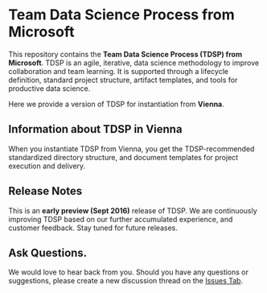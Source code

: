# Team Data Science Process from Microsoft

This repository contains the **Team Data Science Process (TDSP) from Microsoft**. 
TDSP is an agile, iterative, data science methodology to improve collaboration and team learning. It is supported through a lifecycle definition, standard project structure, artifact templates, and tools for productive data science. 

Here we provide a version of TDSP for instantiation from **Vienna**.

## Information about TDSP in Vienna
When you instantiate TDSP from Vienna, you get the TDSP-recommended standardized directory structure, and document templates for project execution and delivery.

## Release Notes

This is an **early preview (Sept 2016)** release of TDSP. We are continuously improving TDSP based on our further accumulated experience, and customer feedback. Stay tuned for future releases. 

## Ask Questions. 

We would love to hear back from you. Should you have any questions or suggestions, please create a new discussion thread on the [Issues Tab](https://github.com/Azure/Microsoft-TDSP/issues).

